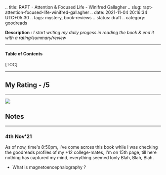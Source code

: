 .. title: RAPT - Attention & Focused Life - Winifred Gallagher
.. slug: rapt-attention-focused-life-winifred-gallagher
.. date: 2021-11-04 20:16:34 UTC+05:30
.. tags: mystery, book-reviews
.. status: draft
.. category: goodreads

**Description** : *I start writing my daily  progess  in reading the book & end it with a rating/summary/review*

***

<h4>Table of Contents</h4>
[TOC]

***

## My Rating -  /5
---
![](https://i.gr-assets.com/images/S/compressed.photo.goodreads.com/books/1442939057l/6262510._SY475_.jpg)

## Notes
---
### 4th Nov'21

As of now, time's 8:50pm, I've come across this book while I was checking the goodreads profiles of my +12 college-mates, I'm on 15th page, till here nothing has captured my mind, everything seemed lonly Blah, Blah, Blah.

- What is magnetoencephalography ?
